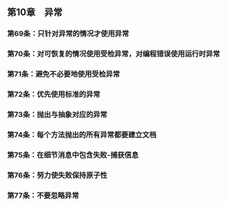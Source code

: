 ## 第10章　异常
### 第69条：只针对异常的情况才使用异常



### 第70条：对可恢复的情况使用受检异常，对编程错误使用运行时异常



### 第71条：避免不必要地使用受检异常



### 第72条：优先使用标准的异常



### 第73条：抛出与抽象对应的异常



### 第74条：每个方法抛出的所有异常都要建立文档



### 第75条：在细节消息中包含失败-捕获信息



### 第76条：努力使失败保持原子性



### 第77条：不要忽略异常



